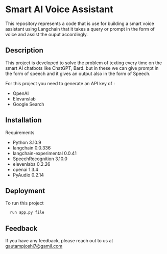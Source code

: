 
# Smart AI Voice Assistant

This repository represents a code that is use for building a smart voice assistant using Langchain that it takes a query or prompt in the form of voice and assist the ouput accordingly.




## Description

This project is developed to solve the problem of texting every time on the smart AI chatbots like ChatGPT, Bard. but in these we can give prompt in the form of speech and it gives an output also in the form of Speech.

For this project you need to generate an API key of :
- OpenAI
- Elevanslab
- Google Search 



## Installation
Requirements

- Python 3.10.9
- langchain  0.0.336
- langchain-experimental  0.0.41
- SpeechRecognition  3.10.0
- elevenlabs 0.2.26
- openai 1.3.4
- PyAudio  0.2.14

## Deployment

To run this project 

```bash
  run app.py file
```


## Feedback

If you have any feedback, please reach out to us at gautampjoshi7@gamil.com

